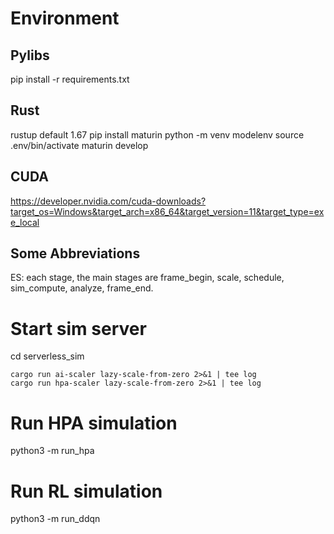 # Environment
## Pylibs
pip install -r requirements.txt
## Rust
rustup default 1.67
pip install maturin
python -m venv modelenv
source .env/bin/activate
maturin develop

## CUDA
https://developer.nvidia.com/cuda-downloads?target_os=Windows&target_arch=x86_64&target_version=11&target_type=exe_local

## Some Abbreviations

ES: each stage, the main stages are frame_begin, scale, schedule, sim_compute, analyze, frame_end.

# Start sim server
cd serverless_sim
```
cargo run ai-scaler lazy-scale-from-zero 2>&1 | tee log
cargo run hpa-scaler lazy-scale-from-zero 2>&1 | tee log
```

# Run HPA simulation
python3 -m run_hpa

# Run RL simulation
python3 -m run_ddqn
